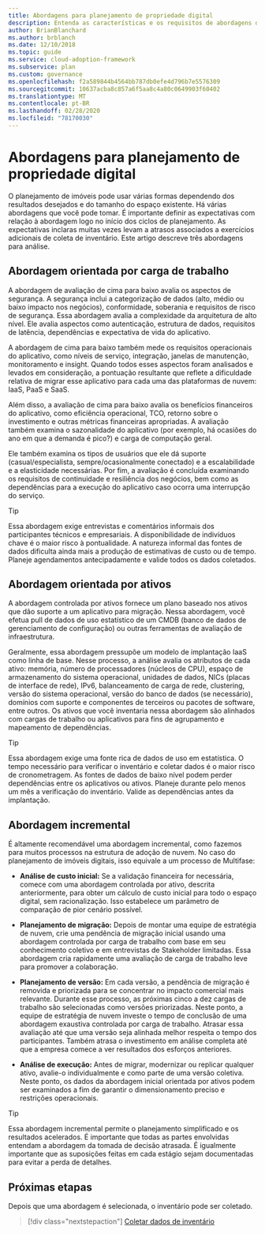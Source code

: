 ```yaml
---
title: Abordagens para planejamento de propriedade digital
description: Entenda as características e os requisitos de abordagens de cima para baixo, controladas por ativos ou incrementais para o planejamento de imóveis.
author: BrianBlanchard
ms.author: brblanch
ms.date: 12/10/2018
ms.topic: guide
ms.service: cloud-adoption-framework
ms.subservice: plan
ms.custom: governance
ms.openlocfilehash: f2a589844b4564bb787db0efe4d796b7e5576309
ms.sourcegitcommit: 10637acba8c857a6f5aa8c4a80c0649903f60402
ms.translationtype: MT
ms.contentlocale: pt-BR
ms.lasthandoff: 02/28/2020
ms.locfileid: "78170030"
---
```

# <a name="approaches-to-digital-estate-planning"></a>Abordagens para planejamento de propriedade digital

O planejamento de imóveis pode usar várias formas dependendo dos resultados desejados e do tamanho do espaço existente. Há várias abordagens que você pode tomar. É importante definir as expectativas com relação à abordagem logo no início dos ciclos de planejamento. As expectativas inclaras muitas vezes levam a atrasos associados a exercícios adicionais de coleta de inventário. Este artigo descreve três abordagens para análise.

## <a name="workload-driven-approach"></a>Abordagem orientada por carga de trabalho

A abordagem de avaliação de cima para baixo avalia os aspectos de segurança. A segurança inclui a categorização de dados (alto, médio ou baixo impacto nos negócios), conformidade, soberania e requisitos de risco de segurança. Essa abordagem avalia a complexidade da arquitetura de alto nível. Ele avalia aspectos como autenticação, estrutura de dados, requisitos de latência, dependências e expectativa de vida do aplicativo.

A abordagem de cima para baixo também mede os requisitos operacionais do aplicativo, como níveis de serviço, integração, janelas de manutenção, monitoramento e insight. Quando todos esses aspectos foram analisados e levados em consideração, a pontuação resultante que reflete a dificuldade relativa de migrar esse aplicativo para cada uma das plataformas de nuvem: IaaS, PaaS e SaaS.

Além disso, a avaliação de cima para baixo avalia os benefícios financeiros do aplicativo, como eficiência operacional, TCO, retorno sobre o investimento e outras métricas financeiras apropriadas. A avaliação também examina o sazonalidade do aplicativo (por exemplo, há ocasiões do ano em que a demanda é pico?) e carga de computação geral.

Ele também examina os tipos de usuários que ele dá suporte (casual/especialista, sempre/ocasionalmente conectado) e a escalabilidade e a elasticidade necessárias. Por fim, a avaliação é concluída examinando os requisitos de continuidade e resiliência dos negócios, bem como as dependências para a execução do aplicativo caso ocorra uma interrupção do serviço.

> [!TIP]
> Essa abordagem exige entrevistas e comentários informais dos participantes técnicos e empresariais. A disponibilidade de indivíduos chave é o maior risco à pontualidade. A natureza informal das fontes de dados dificulta ainda mais a produção de estimativas de custo ou de tempo. Planeje agendamentos antecipadamente e valide todos os dados coletados.

## <a name="asset-driven-approach"></a>Abordagem orientada por ativos

A abordagem controlada por ativos fornece um plano baseado nos ativos que dão suporte a um aplicativo para migração. Nessa abordagem, você efetua pull de dados de uso estatístico de um CMDB (banco de dados de gerenciamento de configuração) ou outras ferramentas de avaliação de infraestrutura.

Geralmente, essa abordagem pressupõe um modelo de implantação IaaS como linha de base. Nesse processo, a análise avalia os atributos de cada ativo: memória, número de processadores (núcleos de CPU), espaço de armazenamento do sistema operacional, unidades de dados, NICs (placas de interface de rede), IPv6, balanceamento de carga de rede, clustering, versão do sistema operacional, versão do banco de dados (se necessário), domínios com suporte e componentes de terceiros ou pacotes de software, entre outros. Os ativos que você inventaria nessa abordagem são alinhados com cargas de trabalho ou aplicativos para fins de agrupamento e mapeamento de dependências.

> [!TIP]
> Essa abordagem exige uma fonte rica de dados de uso em estatística. O tempo necessário para verificar o inventário e coletar dados é o maior risco de cronometragem. As fontes de dados de baixo nível podem perder dependências entre os aplicativos ou ativos. Planeje durante pelo menos um mês a verificação do inventário. Valide as dependências antes da implantação.

## <a name="incremental-approach"></a>Abordagem incremental

É altamente recomendável uma abordagem incremental, como fazemos para muitos processos na estrutura de adoção de nuvem. No caso do planejamento de imóveis digitais, isso equivale a um processo de Multifase:

- **Análise de custo inicial:** Se a validação financeira for necessária, comece com uma abordagem controlada por ativo, descrita anteriormente, para obter um cálculo de custo inicial para todo o espaço digital, sem racionalização. Isso estabelece um parâmetro de comparação de pior cenário possível.

- **Planejamento de migração:** Depois de montar uma equipe de estratégia de nuvem, crie uma pendência de migração inicial usando uma abordagem controlada por carga de trabalho com base em seu conhecimento coletivo e em entrevistas de Stakeholder limitadas. Essa abordagem cria rapidamente uma avaliação de carga de trabalho leve para promover a colaboração.

- **Planejamento de versão:** Em cada versão, a pendência de migração é removida e priorizada para se concentrar no impacto comercial mais relevante. Durante esse processo, as próximas cinco a dez cargas de trabalho são selecionadas como versões priorizadas. Neste ponto, a equipe de estratégia de nuvem investe o tempo de conclusão de uma abordagem exaustiva controlada por carga de trabalho. Atrasar essa avaliação até que uma versão seja alinhada melhor respeita o tempo dos participantes. Também atrasa o investimento em análise completa até que a empresa comece a ver resultados dos esforços anteriores.

- **Análise de execução:** Antes de migrar, modernizar ou replicar qualquer ativo, avalie-o individualmente e como parte de uma versão coletiva. Neste ponto, os dados da abordagem inicial orientada por ativos podem ser examinados a fim de garantir o dimensionamento preciso e restrições operacionais.

> [!TIP]
> Essa abordagem incremental permite o planejamento simplificado e os resultados acelerados. É importante que todas as partes envolvidas entendam a abordagem da tomada de decisão atrasada. É igualmente importante que as suposições feitas em cada estágio sejam documentadas para evitar a perda de detalhes.

## <a name="next-steps"></a>Próximas etapas

Depois que uma abordagem é selecionada, o inventário pode ser coletado.

> [!div class="nextstepaction"]
> [Coletar dados de inventário](./inventory.md)
